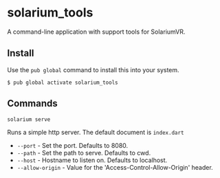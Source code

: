 # solarium_tools

A command-line application with support tools for SolariumVR.

## Install

Use the `pub global` command to install this into your system.

    $ pub global activate solarium_tools

## Commands

`solarium serve`

Runs a simple http server. The default document is `index.dart`

* `--port` - Set the port. Defaults to 8080.
* `--path` - Set the path to serve. Defaults to cwd.
* `--host` - Hostname to listen on. Defaults to localhost.
* `--allow-origin` - Value for the 'Access-Control-Allow-Origin' header.

